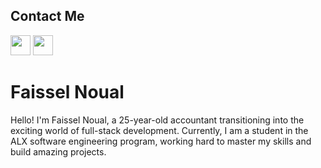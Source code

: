 ## Contact Me

<p align="left">  <a href="https://www.linkedin.com/in/faissel-noual-8b81ab20b/" target="_blank" rel="noreferrer"><img src="https://raw.githubusercontent.com/danielcranney/readme-generator/main/public/icons/socials/linkedin.svg" width="32" height="32" /></a> <a href="+212777480918" target="_blank" rel="noreferrer"><img src="https://raw.githubusercontent.com/danielcranney/readme-generator/main/public/icons/socials/WhatsApp.svg" width="32" height="32" /></a> </p>


# Faissel Noual

Hello! I'm Faissel Noual,
a 25-year-old accountant transitioning into the exciting world of full-stack development. Currently,
I am a student in the ALX software engineering program, working hard to master my skills and build amazing projects.




